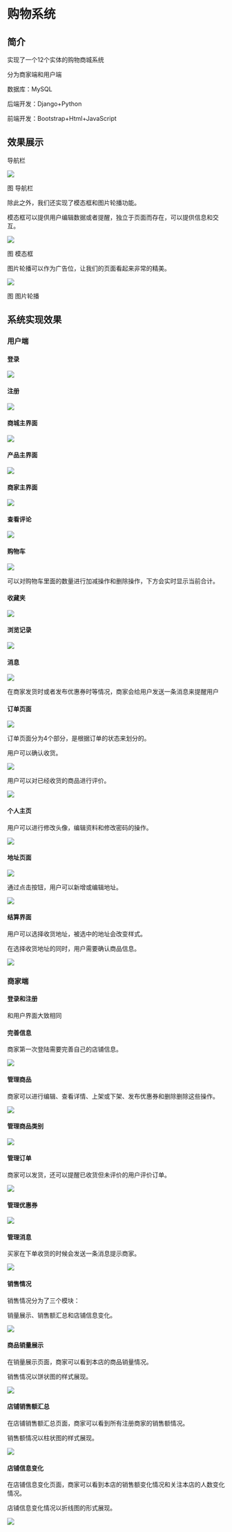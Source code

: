 # 购物系统

## 简介

实现了一个12个实体的购物商城系统

分为商家端和用户端

数据库：MySQL

后端开发：Django+Python

前端开发：Bootstrap+Html+JavaScript

## 效果展示

导航栏

![](图片展示/导航栏.png)

图 导航栏



除此之外，我们还实现了模态框和图片轮播功能。

模态框可以提供用户编辑数据或者提醒，独立于页面而存在，可以提供信息和交互。

![](图片展示/模态框.png)

图 模态框



图片轮播可以作为广告位，让我们的页面看起来非常的精美。



![](图片展示/图片轮播.png)

图 图片轮播

## 系统实现效果

### 用户端

#### 登录

![](图片展示/登录界面.png)

#### 注册

![](图片展示/注册界面.png)

#### 商城主界面

![](图片展示/商城主界面.png)



#### 产品主界面

![](图片展示/产品主界面.png)

#### 商家主界面

![](图片展示/店铺页面.png)

#### 查看评论

![](图片展示/商品评价.png)

#### 购物车

![](图片展示/购物车.png)

可以对购物车里面的数量进行加减操作和删除操作，下方会实时显示当前合计。

#### 收藏夹

![](图片展示/收藏夹.png)

#### 浏览记录

![](图片展示/浏览记录.png)

#### 消息

![](图片展示/用户消息.png)

在商家发货时或者发布优惠券时等情况，商家会给用户发送一条消息来提醒用户

#### 订单页面

![](图片展示/订单页面.png)

订单页面分为4个部分，是根据订单的状态来划分的。

用户可以确认收货。

![](图片展示/确认收货.png)

用户可以对已经收货的商品进行评价。

![](图片展示/评价订单.png)

#### 个人主页

用户可以进行修改头像，编辑资料和修改密码的操作。

![](图片展示/个人主页.png)

#### 地址页面

![](图片展示/地址页面.png)

通过点击按钮，用户可以新增或编辑地址。

![](图片展示/新增地址.png)

#### 结算界面

用户可以选择收货地址，被选中的地址会改变样式。

在选择收货地址的同时，用户需要确认商品信息。

![](图片展示/结算界面.png)

### 商家端

#### 登录和注册

和用户界面大致相同

#### 完善信息

商家第一次登陆需要完善自己的店铺信息。

![](图片展示/店铺/完善信息.png)

#### 管理商品

商家可以进行编辑、查看详情、上架或下架、发布优惠券和删除删除这些操作。

![](图片展示/店铺/管理商品.png)

#### 管理商品类别

![](图片展示/店铺/管理商品类别.png)

#### 管理订单

商家可以发货，还可以提醒已收货但未评价的用户评价订单。

![](图片展示/店铺/管理订单.png)

#### 管理优惠券

![](图片展示/店铺/管理优惠券.png)

#### 管理消息

买家在下单收货的时候会发送一条消息提示商家。

![](图片展示/店铺/管理消息.png)

#### 销售情况

销售情况分为了三个模块：

销量展示、销售额汇总和店铺信息变化。

![](图片展示/店铺/销售情况.png)

#### 商品销量展示

在销量展示页面，商家可以看到本店的商品销量情况。

销售情况以饼状图的样式展现。

![](图片展示/店铺/销量展示.png)

#### 店铺销售额汇总

在店铺销售额汇总页面，商家可以看到所有注册商家的销售额情况。

销售额情况以柱状图的样式展现。

![](图片展示/店铺/店铺销售额汇总.png)

#### 店铺信息变化

在店铺信息变化页面，商家可以看到本店的销售额变化情况和关注本店的人数变化情况。

店铺信息变化情况以折线图的形式展现。

![](图片展示/店铺/店铺信息变化.png)